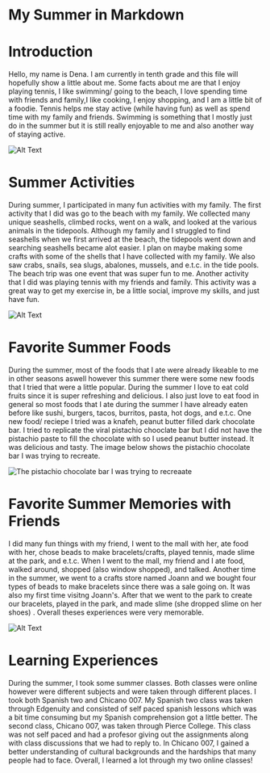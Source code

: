 # My Summer in Markdown
# Introduction
Hello, my name is Dena. I am currently in tenth grade and this file will hopefully show a little about me. Some facts about me are that I enjoy playing tennis, I like swimming/ going to the beach, I love spending time with friends and family,I like cooking, I enjoy shopping, and I am a little bit of a foodie. Tennis helps me stay active (while having fun) as well as spend time with my family and friends. Swimming is something that I mostly just do in the summer but it is still really enjoyable to me and also another way of staying active. 

![Alt Text](https://i1.pickpik.com/photos/681/458/510/family-holiday-together-leisure-preview.jpg)
# Summer Activities
During summer, I participated in many fun activities with my family. The first activity that I did was go to the beach with my family. We collected many unique seashells, climbed rocks, went on a walk, and looked at the various animals in the tidepools. Although my family and I struggled to find seashells when we first arrived at the beach, the tidepools went down and searching seashells became alot easier. I plan on maybe making some crafts with some of the shells that I have collected with my family. We also saw crabs, snails, sea slugs, abalones, mussels, and e.t.c. in the tide pools. The beach trip was one event that was super fun to me. Another activity that I did was playing tennis with my friends and family. This activity was a great way to get my exercise in, be a little social, improve my skills, and just have fun. 

![Alt Text](https://i0.pickpik.com/photos/825/621/70/shell-beach-seaside-and-preview.jpg)


# Favorite Summer Foods
During the summer, most of the foods that I ate were already likeable to me in other seasons aswell however this summer there were some new foods that I tried that were a little popular. During the summer I love to eat cold fruits since it is super refreshing and delicious. I also just love to eat food in general so most foods that I ate during the summer I have already eaten before like sushi, burgers, tacos, burritos, pasta, hot dogs, and e.t.c. One new food/ reciepe I tried was a knafeh, peanut butter filled dark chocolate bar. I tried to replicate the viral pistachio chooclate bar but I did not have the pistachio paste to fill the chocolate with so I used peanut butter instead. It was delicious and tasty. The image below shows the pistachio chocolate bar I was trying to recreate.

![The pistachio chocolate bar I was trying to recreaate](https://curlytales.com/wp-content/uploads/2024/03/FIX-Desserts-800x450.jpg)


# Favorite Summer Memories with Friends
I did many fun things with my friend, I went to the mall with her, ate food with her, chose beads to make bracelets/crafts, played tennis, made slime at the park, and e.t.c. When I went to the mall, my friend and I ate food, walked around, shopped (also window shopped), and talked. Another time in the summer, we went to a crafts store named Joann and we bought four types of beads to make bracelets since there was a sale going on. It was also my first time visitng Joann's. After that we went to the park to create our bracelets, played in the park, and made slime (she dropped slime on her shoes) . Overall theses experiences were very memorable.

![Alt Text](https://www.dreamalittlebigger.com/wp-content/uploads/2017/06/how-to-make-fluffy-slime-dreamalittlebigger-03.jpg)

# Learning Experiences
During the summer, I took some summer classes. Both classes were online however were different subjects and were taken through different places. I took both Spanish two and Chicano 007. My Spanish two class was taken through Edgenuity and consisted of self paced spanish lessons which was a bit time consuming but my Spanish comprehension got a little better. The second class, Chicano 007, was taken through Pierce College. This class was not self paced and had a profesor giving out the assignments along with class discussions that we had to reply to. In Chicano 007, I gained a better understanding of cultural backgrounds and the hardships that many people had to face. Overall, I learned a lot through my two online classes!

